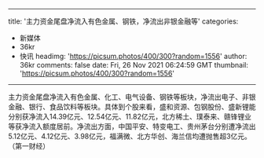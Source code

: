 
---
title: '主力资金尾盘净流入有色金属、钢铁，净流出非银金融等'
categories: 
 - 新媒体
 - 36kr
 - 快讯
headimg: 'https://picsum.photos/400/300?random=1556'
author: 36kr
comments: false
date: Fri, 26 Nov 2021 06:24:59 GMT
thumbnail: 'https://picsum.photos/400/300?random=1556'
---

<div>   
主力资金尾盘净流入有色金属、化工、电气设备、钢铁等板块，净流出电子、非银金融、银行、食品饮料等板块。具体到个股来看，盛和资源、包钢股份、盛新锂能分别获净流入14.39亿元、12.54亿元、11.82亿元，北方稀土、璞泰来、赣锋锂业等获净流入额度居前。净流出方面，中国平安、特变电工、贵州茅台分别遭净流出5.12亿元、4.12亿元、3.98亿元，福满微、北方华创、海兰信均遭抛售超3亿元。（第一财经）  
</div>
            